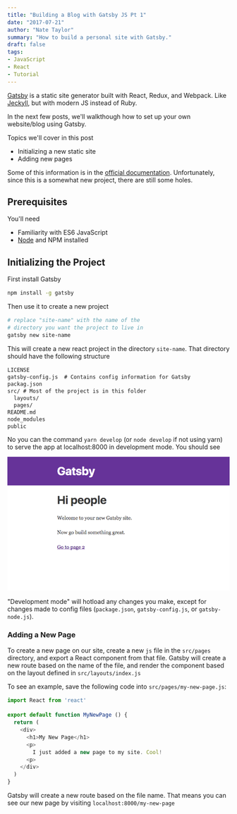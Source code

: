 ```yaml
---
title: "Building a Blog with Gatsby JS Pt 1"
date: "2017-07-21"
author: "Nate Taylor"
summary: "How to build a personal site with Gatsby."
draft: false
tags:
- JavaScript
- React
- Tutorial
---
```


[Gatsby](https://www.gatsbyjs.org/) is a static site generator built with React, Redux, and Webpack.
Like [Jeckyll](https://jekyllrb.com/), but with modern JS instead of Ruby.

In the next few posts, we'll walkthough how to set up your own website/blog using Gatsby.

Topics we'll cover in this post
- Initializing a new static site
- Adding new pages

Some of this information is in the [official documentation](https://www.gatsbyjs.org/docs/).
Unfortunately, since this is a somewhat new project, there are still some holes.

## Prerequisites

You'll need
- Familiarity with ES6 JavaScript
- [Node](https://nodejs.org/en/) and NPM installed

## Initializing the Project

First install Gatsby

```sh
npm install -g gatsby

```

Then use it to create a new project

```sh
# replace "site-name" with the name of the
# directory you want the project to live in
gatsby new site-name
```

This will create a new react project in the directory `site-name`. That directory should
have the following structure

```
LICENSE
gatsby-config.js  # Contains config information for Gatsby
packag.json
src/ # Most of the project is in this folder
  layouts/
  pages/
README.md
node_modules
public
```

No you can the command `yarn develop` (or `node develop` if not using yarn) to serve the app at localhost:8000 in
development mode. You should see

![Default gatsby index page](./gatsby-index.png)

"Development mode" will hotload any changes you make,
except for changes made to config files (`package.json`, `gatsby-config.js`, or `gatsby-node.js`).

### Adding a New Page

To create a new page on our site, create a new `js` file in the `src/pages` directory,
and export a React component from that file. Gatsby will create a new route based on the name of the file, and render the component based on the layout defined in `src/layouts/index.js`

To see an example, save the following code into `src/pages/my-new-page.js`:

```javascript
import React from 'react'

export default function MyNewPage () {
  return (
    <div>
      <h1>My New Page</h1>
      <p>
        I just added a new page to my site. Cool!
      <p>
    </div>
  )
}
```

Gatsby will create a new route based on the file name. That means you can see our new page
by visiting `localhost:8000/my-new-page`
